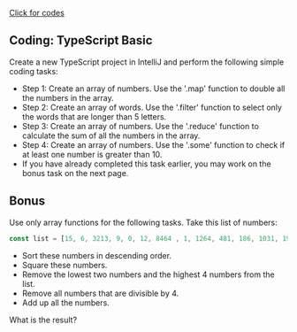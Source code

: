[Click for codes](https://github.com/uurkrtl/TypeScript-Basic-Demo/blob/main/src/main.ts)

## Coding: TypeScript Basic


Create a new TypeScript project in IntelliJ and perform the following simple coding tasks:

* Step 1: Create an array of numbers. Use the '.map' function to double all the numbers in the array.
* Step 2: Create an array of words. Use the '.filter' function to select only the words that are longer than 5 letters.
* Step 3: Create an array of numbers. Use the '.reduce' function to calculate the sum of all the numbers in the array.
* Step 4: Create an array of numbers. Use the '.some' function to check if at least one number is greater than 10.
* If you have already completed this task earlier, you may work on the bonus task on the next page.

## Bonus

Use only array functions for the following tasks.
Take this list of numbers:

```javascript
const list = [15, 6, 3213, 9, 0, 12, 8464 , 1, 1264, 481, 186, 1031, 194];
```

* Sort these numbers in descending order.
* Square these numbers.
* Remove the lowest two numbers and the highest 4 numbers from the list.
* Remove all numbers that are divisible by 4.
* Add up all the numbers.

What is the result?